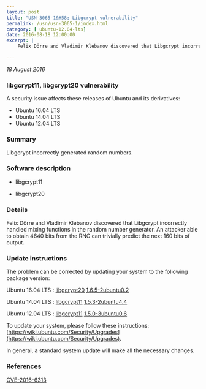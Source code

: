 ```yaml
---
layout: post
title: "USN-3065-1&#58; Libgcrypt vulnerability"
permalink: /usn/usn-3065-1/index.html
category: [ ubuntu-12.04-lts]
date: 2016-08-18 12:00:00
excerpt: |
    Felix Dörre and Vladimir Klebanov discovered that Libgcrypt incorrectly handled mixing functions in the random number generator. An attacker able to obtain 4640 bits from the RNG can trivially predict the next 160 bits of output. 
    
--- 
```

 
 

*18 August 2016*

### libgcrypt11, libgcrypt20 vulnerability

A security issue affects these releases of Ubuntu and its derivatives:

* Ubuntu 16.04 LTS
* Ubuntu 14.04 LTS
* Ubuntu 12.04 LTS

### Summary

Libgcrypt incorrectly generated random numbers. 

### Software description

* libgcrypt11 

* libgcrypt20 

### Details

Felix Dörre and Vladimir Klebanov discovered that Libgcrypt incorrectly handled mixing functions in the random number generator. An attacker able to obtain 4640 bits from the RNG can trivially predict the next 160 bits of output. 

### Update instructions

The problem can be corrected by updating your system to the following package version:

Ubuntu 16.04 LTS
 : [libgcrypt20](https://launchpad.net/ubuntu/+source/libgcrypt20) <span> [1.6.5-2ubuntu0.2](https://launchpad.net/ubuntu/+source/libgcrypt20/1.6.5-2ubuntu0.2) </span> 

Ubuntu 14.04 LTS
 : [libgcrypt11](https://launchpad.net/ubuntu/+source/libgcrypt11) <span> [1.5.3-2ubuntu4.4](https://launchpad.net/ubuntu/+source/libgcrypt11/1.5.3-2ubuntu4.4) </span> 

Ubuntu 12.04 LTS
 : [libgcrypt11](https://launchpad.net/ubuntu/+source/libgcrypt11) <span> [1.5.0-3ubuntu0.6](https://launchpad.net/ubuntu/+source/libgcrypt11/1.5.0-3ubuntu0.6) </span> 

To update your system, please follow these instructions: [https://wiki.ubuntu.com/Security/Upgrades](https://wiki.ubuntu.com/Security/Upgrades).

In general, a standard system update will make all the necessary changes. 

### References

 
 [CVE-2016-6313](http://people.ubuntu.com/~ubuntu-security/cve/CVE-2016-6313)
 

